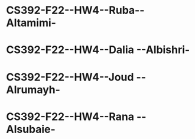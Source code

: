 # CS392-F22--HW4--Ruba--Altamimi-
# CS392-F22--HW4--Dalia --Albishri-
# CS392-F22--HW4--Joud --Alrumayh-
# CS392-F22--HW4--Rana --Alsubaie-
